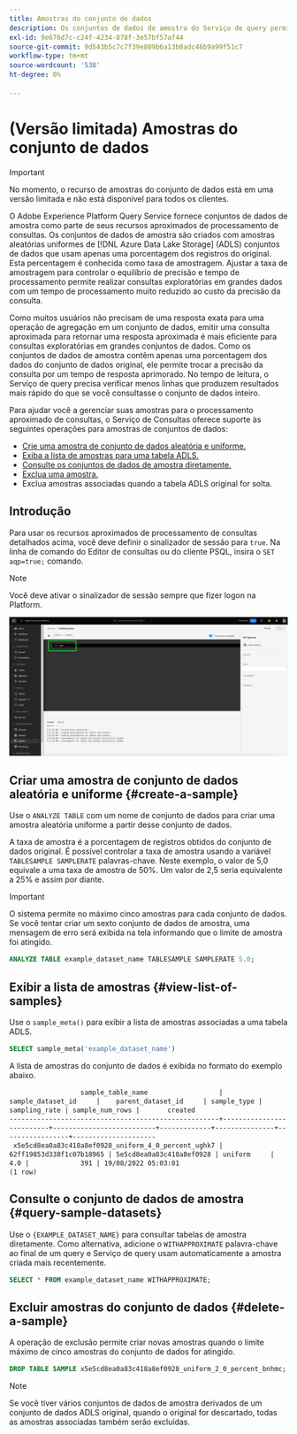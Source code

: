 ```yaml
---
title: Amostras do conjunto de dados
description: Os conjuntos de dados de amostra do Serviço de query permitem realizar consultas exploratórias em grandes dados com um tempo de processamento muito reduzido ao custo da precisão da consulta. Este guia fornece informações sobre como gerenciar suas amostras para o processamento aproximado de consultas
exl-id: 9e676d7c-c24f-4234-878f-3e57bf57af44
source-git-commit: 9d543b5c7c7f39e809b6a13b8adc46b9a99f51c7
workflow-type: tm+mt
source-wordcount: '538'
ht-degree: 0%

---
```


# (Versão limitada) Amostras do conjunto de dados

>[!IMPORTANT]
>
>No momento, o recurso de amostras do conjunto de dados está em uma versão limitada e não está disponível para todos os clientes.

O Adobe Experience Platform Query Service fornece conjuntos de dados de amostra como parte de seus recursos aproximados de processamento de consultas. Os conjuntos de dados de amostra são criados com amostras aleatórias uniformes de [!DNL Azure Data Lake Storage] (ADLS) conjuntos de dados que usam apenas uma porcentagem dos registros do original. Esta percentagem é conhecida como taxa de amostragem. Ajustar a taxa de amostragem para controlar o equilíbrio de precisão e tempo de processamento permite realizar consultas exploratórias em grandes dados com um tempo de processamento muito reduzido ao custo da precisão da consulta.

Como muitos usuários não precisam de uma resposta exata para uma operação de agregação em um conjunto de dados, emitir uma consulta aproximada para retornar uma resposta aproximada é mais eficiente para consultas exploratórias em grandes conjuntos de dados. Como os conjuntos de dados de amostra contêm apenas uma porcentagem dos dados do conjunto de dados original, ele permite trocar a precisão da consulta por um tempo de resposta aprimorado. No tempo de leitura, o Serviço de query precisa verificar menos linhas que produzem resultados mais rápido do que se você consultasse o conjunto de dados inteiro.

Para ajudar você a gerenciar suas amostras para o processamento aproximado de consultas, o Serviço de Consultas oferece suporte às seguintes operações para amostras de conjuntos de dados:

- [Crie uma amostra de conjunto de dados aleatória e uniforme.](#create-a-sample)
- [Exiba a lista de amostras para uma tabela ADLS.](#view-list-of-samples)
- [Consulte os conjuntos de dados de amostra diretamente.](#query-sample-datasets)
- [Exclua uma amostra.](#delete-a-sample)
- Exclua amostras associadas quando a tabela ADLS original for solta.

## Introdução

Para usar os recursos aproximados de processamento de consultas detalhados acima, você deve definir o sinalizador de sessão para `true`. Na linha de comando do Editor de consultas ou do cliente PSQL, insira o `SET aqp=true;` comando.

>[!NOTE]
>
>Você deve ativar o sinalizador de sessão sempre que fizer logon na Platform.

![O Editor de consultas com o comando &#39;SET aqp=true;&#39; está realçado.](../images/sql/set-session-flag.png)

## Criar uma amostra de conjunto de dados aleatória e uniforme {#create-a-sample}

Use o `ANALYZE TABLE` com um nome de conjunto de dados para criar uma amostra aleatória uniforme a partir desse conjunto de dados.

A taxa de amostra é a porcentagem de registros obtidos do conjunto de dados original. É possível controlar a taxa de amostra usando a variável `TABLESAMPLE SAMPLERATE` palavras-chave. Neste exemplo, o valor de 5,0 equivale a uma taxa de amostra de 50%. Um valor de 2,5 seria equivalente a 25% e assim por diante.

>[!IMPORTANT]
>
>O sistema permite no máximo cinco amostras para cada conjunto de dados. Se você tentar criar um sexto conjunto de dados de amostra, uma mensagem de erro será exibida na tela informando que o limite de amostra foi atingido.

```sql
ANALYZE TABLE example_dataset_name TABLESAMPLE SAMPLERATE 5.0;
```

## Exibir a lista de amostras {#view-list-of-samples}

Use o `sample_meta()` para exibir a lista de amostras associadas a uma tabela ADLS.

```sql
SELECT sample_meta('example_dataset_name')
```

A lista de amostras do conjunto de dados é exibida no formato do exemplo abaixo.

```shell
                  sample_table_name                  |    sample_dataset_id     |    parent_dataset_id     | sample_type | sampling_rate | sample_num_rows |       created      
-----------------------------------------------------+--------------------------+--------------------------+-------------+---------------+-----------------+---------------------
 x5e5cd8ea0a83c418a8ef0928_uniform_4_0_percent_ughk7 | 62ff19853d338f1c07b18965 | 5e5cd8ea0a83c418a8ef0928 | uniform     |           4.0 |             391 | 19/08/2022 05:03:01
(1 row)
```

## Consulte o conjunto de dados de amostra {#query-sample-datasets}

Use o `{EXAMPLE_DATASET_NAME}` para consultar tabelas de amostra diretamente. Como alternativa, adicione o `WITHAPPROXIMATE` palavra-chave ao final de um query e Serviço de query usam automaticamente a amostra criada mais recentemente.

```sql
SELECT * FROM example_dataset_name WITHAPPROXIMATE;
```

## Excluir amostras do conjunto de dados {#delete-a-sample}

A operação de exclusão permite criar novas amostras quando o limite máximo de cinco amostras do conjunto de dados for atingido.

```sql
DROP TABLE SAMPLE x5e5cd8ea0a83c418a8ef0928_uniform_2_0_percent_bnhmc;
```

>[!NOTE]
>
>Se você tiver vários conjuntos de dados de amostra derivados de um conjunto de dados ADLS original, quando o original for descartado, todas as amostras associadas também serão excluídas.

